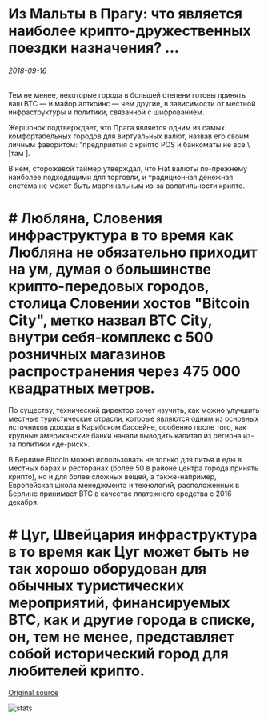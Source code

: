 # Из Мальты в Прагу: что является наиболее крипто-дружественных поездки назначения? ...

###### 2018-09-16

Тем не менее, некоторые города в большей степени готовы принять ваш BTC — и майор алткоинс — чем другие, в зависимости от местной инфраструктуры и политики, связанной с шифрованием.

Жершонок подтверждает, что Прага является одним из самых комфортабельных городов для виртуальных валют, назвав его своим личным фаворитом: "предприятия с крипто POS и банкоматы не все \ [там \].

В нем, сторожевой таймер утверждал, что Fiat валюты по-прежнему наиболее подходящими для торговли, и традиционная денежная система не может быть маргинальным из-за волатильности крипто.

# # Любляна, Словения инфраструктура в то время как Любляна не обязательно приходит на ум, думая о большинстве крипто-передовых городов, столица Словении хостов "Bitcoin City", метко назвал BTC City, внутри себя-комплекс с 500 розничных магазинов распространения через 475 000 квадратных метров.

По существу, технический директор хочет изучить, как можно улучшить местные туристические отрасли, которые являются одним из основных источников дохода в Карибском бассейне, особенно после того, как крупные американские банки начали выводить капитал из региона из-за политики «де-риск».

В Берлине Bitcoin можно использовать не только для питья и еды в местных барах и ресторанах (более 50 в районе центра города принять крипто), но и для более сложных вещей, а также-например, Европейская школа менеджмента и технологий, расположенных в Берлине принимает BTC в качестве платежного средства с 2016 декабря.

# # Цуг, Швейцария инфраструктура в то время как Цуг может быть не так хорошо оборудован для обычных туристических мероприятий, финансируемых BTC, как и другие города в списке, он, тем не менее, представляет собой исторический город для любителей крипто.

[Original source](https://cointelegraph.com/news/from-malta-to-prague-what-is-the-most-crypto-friendly-travel-destination)

![stats](https://c.statcounter.com/11760860/0/a89fa40b/1/ "stats")